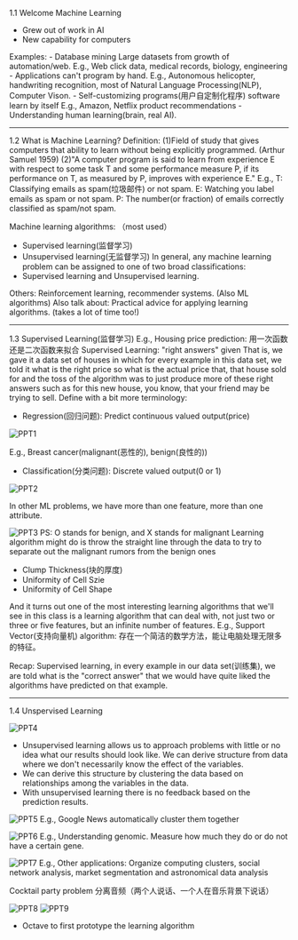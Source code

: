1.1 Welcome
Machine Learning
  - Grew out of work in AI
  - New capability for computers
  
  Examples:
    - Database mining
        Large datasets from growth of automation/web.
        E.g., Web click data, medical records, biology, engineering
    - Applications can't program by hand.
        E.g., Autonomous helicopter, handwriting recognition, most of Natural Language Processing(NLP), Computer Vison.
    - Self-customizing programs(用户自定制化程序) software learn by itself
        E.g., Amazon, Netflix product recommendations
    - Understanding human learning(brain, real AI).

--------------------------------------------------------------------------------------------------------------------------------------- 
1.2 What is Machine Learning?
Definition: (1)Field of study that gives computers that ability to learn without being explicitly programmed. (Arthur Samuel 1959)
(2)"A computer program is said to learn from experience E with respect to some task T and some performance measure P, if its performance
on T, as measured by P, improves with experience E."
E.g., T: Classifying emails as spam(垃圾邮件) or not spam.  E: Watching you label emails as spam or not spam.  P: The number(or fraction)
of emails correctly classified as spam/not spam.

Machine learning algorithms: （most used）
  - Supervised learning(监督学习)
  - Unsupervised learning(无监督学习)
In general, any machine learning problem can be assigned to one of two broad classifications:
  - Supervised learning and Unsupervised learning.

Others: Reinforcement learning, recommender systems. (Also ML algorithms)
Also talk about: Practical advice for applying learning algorithms. (takes a lot of time too!)

---------------------------------------------------------------------------------------------------------------------------------------
1.3 Supervised Learning(监督学习)
E.g., Housing price prediction: 用一次函数还是二次函数来拟合
Supervised Learning: "right answers" given
That is, we gave it a data set of houses in which for every example in this data set, we told it what is the right price so what is the
actual price that, that house sold for and the toss of the algorithm was to just produce more of these right answers such as for this 
new house, you know, that your friend may be trying to sell.
Define with a bit more terminology: 
 - Regression(回归问题): Predict continuous valued output(price)

![PPT1](https://github.com/SicongLiang/Machine-Learning/blob/master/week1/1.JPG)

E.g., Breast cancer(malignant(恶性的), benign(良性的))
 - Classification(分类问题): Discrete valued output(0 or 1)

![PPT2](https://github.com/SicongLiang/Machine-Learning/blob/master/week1/2.JPG)

In other ML problems, we have more than one feature, more than one attribute.

![PPT3](https://github.com/SicongLiang/Machine-Learning/blob/master/week1/3.JPG)
PS: O stands for benign, and X stands for malignant
Learning algorithm might do is throw the straight line through the data to try to separate out the malignant rumors from the benign ones
- Clump Thickness(块的厚度)
- Uniformity of Cell Szie
- Uniformity of Cell Shape

And it turns out one of the most interesting learning algorithms that we'll see in this class is a learning algorithm that can deal with, not just two or three or five features, but an infinite number of features.
E.g., Support Vector(支持向量机) algorithm: 存在一个简洁的数学方法，能让电脑处理无限多的特征。

Recap: Supervised learning, in every example in our data set(训练集), we are told what is the "correct answer" that we would have quite liked the algorithms have predicted on that example.

---------------------------------------------------------------------------------------------------------------------------------------
1.4 Unspervised Learning

![PPT4](https://github.com/SicongLiang/Machine-Learning/blob/master/week1/4.JPG)
- Unsupervised learning allows us to approach problems with little or no idea what our results should look like. We can derive structure from data where we don't necessarily know the effect of the variables.
- We can derive this structure by clustering the data based on relationships among the variables in the data.
- With unsupervised learning there is no feedback based on the prediction results.

![PPT5](https://github.com/SicongLiang/Machine-Learning/blob/master/week1/5.JPG)
E.g., Google News automatically cluster them together

![PPT6](https://github.com/SicongLiang/Machine-Learning/blob/master/week1/6.JPG)
E.g., Understanding genomic. Measure how much they do or do not have a certain gene.

![PPT7](https://github.com/SicongLiang/Machine-Learning/blob/master/week1/7.JPG)
E.g., Other applications: Organize computing clusters, social network analysis, market segmentation and astronomical data analysis

Cocktail party problem  分离音频（两个人说话、一个人在音乐背景下说话）

![PPT8](https://github.com/SicongLiang/Machine-Learning/blob/master/week1/8.JPG)
![PPT9](https://github.com/SicongLiang/Machine-Learning/blob/master/week1/9.JPG)
- Octave to first prototype the learning algorithm
